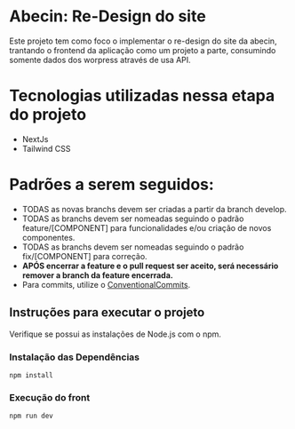 # Abecin: Re-Design do site 
Este projeto tem como foco o implementar o re-design do site da abecin, trantando o frontend da aplicação como um projeto a parte, consumindo somente dados dos worpress através de usa API.

# Tecnologias utilizadas nessa etapa do projeto
 - NextJs
 - Tailwind CSS

# Padrões a serem seguidos:

* TODAS as novas branchs devem ser criadas a partir da branch develop.
* TODAS as branchs devem ser nomeadas seguindo o padrão feature/[COMPONENT] para funcionalidades e/ou criação de novos componentes.
* TODAS as branchs devem ser nomeadas seguindo o padrão fix/[COMPONENT] para correção.
* **APÓS encerrar a feature e o pull request ser aceito, será necessário remover a branch da feature encerrada.**
* Para commits, utilize o [ConventionalCommits](https://www.conventionalcommits.org/pt-br/v1.0.0-beta.4/).

## Instruções para executar o projeto

 Verifique se possui as instalações de Node.js com o npm.

### Instalação das Dependências
```
npm install
```

### Execução do front

```
npm run dev
```
